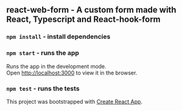 

## react-web-form - A custom form made with React, Typescript and React-hook-form


### `npm install` -  install dependencies


### `npm start` - runs the app

Runs the app in the development mode.<br />
Open [http://localhost:3000](http://localhost:3000) to view it in the browser.

### `npm test` - runs the tests


This project was bootstrapped with [Create React App](https://github.com/facebook/create-react-app).
